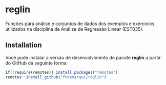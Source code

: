 
# reglin

Funções para análise e conjuntos de dados dos exemplos e exercícios
utilizados na disciplina de Análise de Regressão Linear (EST035).

## Installation

Você pode instalar a versão de desenvolvimento do pacote **reglin** a
partir do GitHub da seguinte forma:

``` r
if(!require(remotes)) install.packages("remotes")
remotes::install_github("fndemarqui/reglin")
```
